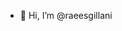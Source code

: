 - 👋 Hi, I’m @raeesgillani

<!---
raeesgillani/raeesgillani is a ✨ special ✨ repository because its `README.md` (this file) appears on your GitHub profile.
You can click the Preview link to take a look at your changes.
--->
